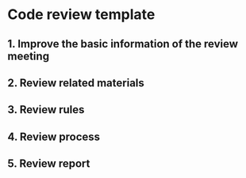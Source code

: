 # Code review template

## 1. Improve the basic information of the review meeting

## 2. Review related materials

## 3. Review rules

## 4. Review process

## 5. Review report
